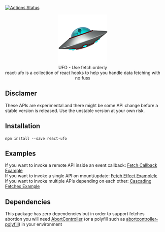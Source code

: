 [![Actions Status](https://github.com/marcellomontemagno/react-ufo/workflows/CI/badge.svg)](https://github.com/marcellomontemagno/react-ufo/actions)

<p align="center">
  <img alt="ufo" src='ufo.png'/>
  <br/>
  UFO - Use fetch orderly
  <br/>
  react-ufo is a collection of react hooks to help you handle data fetching with no fuss
</p>

## Disclamer

These APIs are experimental and there might be some API change before a stable version is released.
Use the unstable version at your own risk.

## Installation

`npm install --save react-ufo`

## Examples

If you want to invoke a remote API inside an event callback: <a href="https://github.com/marcellomontemagno/react-ufo/blob/master/src/FetchCallbackExample.js" target="_blank">Fetch Callback Example</a><br/>
If you want to invoke a single API on mount/update: <a href="https://github.com/marcellomontemagno/react-ufo/blob/master/src/FetchEffectExamplele.js" target="_blank">Fetch Effect Examplele</a><br/>
If you want to invoke multiple APIs depending on each other: <a href="https://github.com/marcellomontemagno/react-ufo/blob/master/src/CascadingFetchesExample.js" target="_blank">Cascading Fetches Example</a><br/>

## Dependencies

This package has zero dependencies but in order to support fetches abortion you will need  <a href="https://developer.mozilla.org/en-US/docs/Web/API/AbortController" target="_blank">AbortController</a> (or a polyfill such as <a href="https://www.npmjs.com/package/abortcontroller-polyfill" target="_blank">abortcontroller-polyfill</a>) in your environment